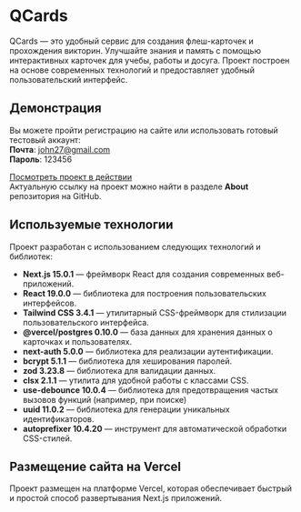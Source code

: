 # QCards

QCards — это удобный сервис для создания флеш-карточек и прохождения викторин. Улучшайте знания и память с помощью интерактивных карточек для учебы, работы и досуга. Проект построен на основе современных технологий и предоставляет удобный пользовательский интерфейс.

## Демонстрация

Вы можете пройти регистрацию на сайте или использовать готовый тестовый аккаунт:  
**Почта**: john27@gmail.com  
**Пароль**: 123456

[Посмотреть проект в действии](https://react-next-english-cards.vercel.app/)  
Актуальную ссылку на проект можно найти в разделе **About** репозитория на GitHub.

## Используемые технологии

Проект разработан с использованием следующих технологий и библиотек:

- **Next.js 15.0.1** — фреймворк React для создания современных веб-приложений.
- **React 19.0.0** — библиотека для построения пользовательских интерфейсов.
- **Tailwind CSS 3.4.1** — утилитарный CSS-фреймворк для стилизации пользовательского интерфейса.
- **@vercel/postgres 0.10.0** — база данных для хранения данных о карточках и пользователях.
- **next-auth 5.0.0** — библиотека для реализации аутентификации.
- **bcrypt 5.1.1** — библиотека для хеширования паролей.
- **zod 3.23.8** — библиотека для валидации данных.
- **clsx 2.1.1** — утилита для удобной работы с классами CSS.
- **use-debounce 10.0.4** — библиотека для предотвращения частых вызовов функций (например, при поиске)
- **uuid 11.0.2** — библиотека для генерации уникальных идентификаторов.
- **autoprefixer 10.4.20** — инструмент для автоматической обработки CSS-стилей.

## Размещение сайта на Vercel

Проект размещен на платформе Vercel, которая обеспечивает быстрый и простой способ развертывания Next.js приложений.
